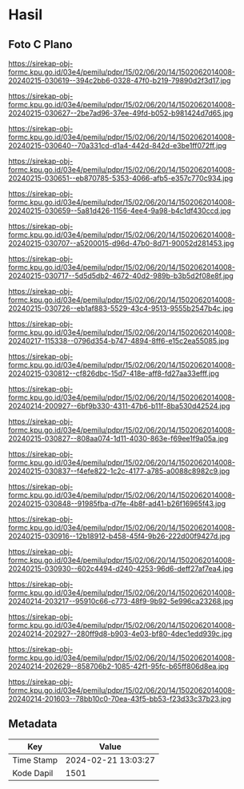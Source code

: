 # Hasil

## Foto C Plano

https://sirekap-obj-formc.kpu.go.id/03e4/pemilu/pdpr/15/02/06/20/14/1502062014008-20240215-030619--394c2bb6-0328-47f0-b219-79890d2f3d17.jpg

https://sirekap-obj-formc.kpu.go.id/03e4/pemilu/pdpr/15/02/06/20/14/1502062014008-20240215-030627--2be7ad96-37ee-49fd-b052-b981424d7d65.jpg

https://sirekap-obj-formc.kpu.go.id/03e4/pemilu/pdpr/15/02/06/20/14/1502062014008-20240215-030640--70a331cd-d1a4-442d-842d-e3be1ff072ff.jpg

https://sirekap-obj-formc.kpu.go.id/03e4/pemilu/pdpr/15/02/06/20/14/1502062014008-20240215-030651--eb870785-5353-4066-afb5-e357c770c934.jpg

https://sirekap-obj-formc.kpu.go.id/03e4/pemilu/pdpr/15/02/06/20/14/1502062014008-20240215-030659--5a81d426-1156-4ee4-9a98-b4c1df430ccd.jpg

https://sirekap-obj-formc.kpu.go.id/03e4/pemilu/pdpr/15/02/06/20/14/1502062014008-20240215-030707--a5200015-d96d-47b0-8d71-90052d281453.jpg

https://sirekap-obj-formc.kpu.go.id/03e4/pemilu/pdpr/15/02/06/20/14/1502062014008-20240215-030717--5d5d5db2-4672-40d2-989b-b3b5d2f08e8f.jpg

https://sirekap-obj-formc.kpu.go.id/03e4/pemilu/pdpr/15/02/06/20/14/1502062014008-20240215-030726--eb1af883-5529-43c4-9513-9555b2547b4c.jpg

https://sirekap-obj-formc.kpu.go.id/03e4/pemilu/pdpr/15/02/06/20/14/1502062014008-20240217-115338--0796d354-b747-4894-8ff6-e15c2ea55085.jpg

https://sirekap-obj-formc.kpu.go.id/03e4/pemilu/pdpr/15/02/06/20/14/1502062014008-20240215-030812--cf826dbc-15d7-418e-aff8-fd27aa33efff.jpg

https://sirekap-obj-formc.kpu.go.id/03e4/pemilu/pdpr/15/02/06/20/14/1502062014008-20240214-200927--6bf9b330-4311-47b6-b11f-8ba530d42524.jpg

https://sirekap-obj-formc.kpu.go.id/03e4/pemilu/pdpr/15/02/06/20/14/1502062014008-20240215-030827--808aa074-1d11-4030-863e-f69ee1f9a05a.jpg

https://sirekap-obj-formc.kpu.go.id/03e4/pemilu/pdpr/15/02/06/20/14/1502062014008-20240215-030837--f4efe822-1c2c-4177-a785-a0088c8982c9.jpg

https://sirekap-obj-formc.kpu.go.id/03e4/pemilu/pdpr/15/02/06/20/14/1502062014008-20240215-030848--91985fba-d7fe-4b8f-ad41-b26f16965f43.jpg

https://sirekap-obj-formc.kpu.go.id/03e4/pemilu/pdpr/15/02/06/20/14/1502062014008-20240215-030916--12b18912-b458-45f4-9b26-222d00f9427d.jpg

https://sirekap-obj-formc.kpu.go.id/03e4/pemilu/pdpr/15/02/06/20/14/1502062014008-20240215-030930--602c4494-d240-4253-96d6-deff27af7ea4.jpg

https://sirekap-obj-formc.kpu.go.id/03e4/pemilu/pdpr/15/02/06/20/14/1502062014008-20240214-203217--95910c66-c773-48f9-9b92-5e996ca23268.jpg

https://sirekap-obj-formc.kpu.go.id/03e4/pemilu/pdpr/15/02/06/20/14/1502062014008-20240214-202927--280ff9d8-b903-4e03-bf80-4dec1edd939c.jpg

https://sirekap-obj-formc.kpu.go.id/03e4/pemilu/pdpr/15/02/06/20/14/1502062014008-20240214-202629--858706b2-1085-42f1-95fc-b65ff806d8ea.jpg

https://sirekap-obj-formc.kpu.go.id/03e4/pemilu/pdpr/15/02/06/20/14/1502062014008-20240214-201603--78bb10c0-70ea-43f5-bb53-f23d33c37b23.jpg


## Metadata

| Key        | Value               |
| ---------- | ------------------- |
| Time Stamp | 2024-02-21 13:03:27 |
| Kode Dapil | 1501                |



